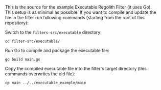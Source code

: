 This is the source for the example Executable Regolith Filter (it uses Go). This setup is as minimal as possible. If you want to compile and update the file in the filter run following commands (starting from the root of this repository):

Switch to the `filters-src/executable` directory:
```text
cd filter-src/executable/
```

Run Go to compile and package the executable file:
```text
go build main.go
```

Copy the compiled executable file into the filter's target directory (this commands overwrites the old file):
```text
cp main ../../executable_example/main
```